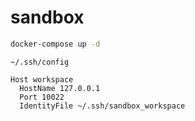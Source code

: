 # sandbox

```sh
docker-compose up -d
```

`~/.ssh/config`

```
Host workspace
  HostName 127.0.0.1
  Port 10022
  IdentityFile ~/.ssh/sandbox_workspace
```
